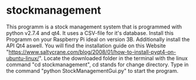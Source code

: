 # stockmanagement
This programm is a stock management system that is programmed with python v2.7.4 and qt4. It uses a CSV-file for it's database.
Install this Programm on your Raspberry Pi ideal on version 3B. Additionally install the API Qt4 aswell. You will find the 
installation guide on this Website "https://www.saltycrane.com/blog/2008/01/how-to-install-pyqt4-on-ubuntu-linux/".
Locate the downloaded folder in the terminal with the linux command "cd stockmanagement", cd stands for change directory.
Type in the command "python StockManagementGui.py" to start the program.
